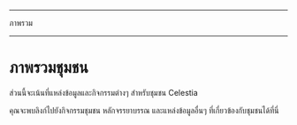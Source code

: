 - - -
ภาพรวม
- - -

# ภาพรวมชุมชน

ส่วนนี้จะเน้นที่แหล่งข้อมูลและกิจกรรมต่างๆ สำหรับชุมชน Celestia

คุณจะพบลิงก์ไปยังกิจกรรมชุมชน หลักจรรยาบรรณ และแหล่งข้อมูลอื่นๆ ที่เกี่ยวข้องกับชุมชนได้ที่นี่
